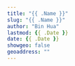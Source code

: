 ```yaml
---
title: "{{ .Name }}"
slug: "{{ .Name }}"
author: "Bin Hua"
lastmod: {{ .Date }}
date: {{ .Date }}
showgeo: false
geoaddress: ""
---
```



